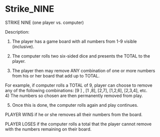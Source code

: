 Strike_NINE
===========

STRIKE NINE (one player vs. computer)

Description:

1) The player has a game board with all numbers from 1-9 visible (inclusive). 

2) The computer rolls two six-sided dice and presents the TOTAL to the player.

3) The player then may remove ANY combination of one or more numbers from his or her board that add up to TOTAL. 

For example, if computer rolls a TOTAL of  9, player can choose to remove any of the following combinations:  [9 ] , [1 ,8], [2,7], [1,2,6], [2,3,4], etc.  
4) The numbers so chosen are then permanently removed from play. 

5) Once this is done, the computer rolls again and play continues.

PLAYER WINS if he or she removes all their numbers from the board.

PLAYER LOSES if the computer rolls a total that the player cannot remove with the numbers remaining on their board.


